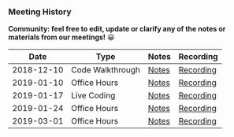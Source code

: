 ### Meeting History

**Community: feel free to edit, update or clarify any of the notes or materials from our meetings!** 😀

| Date       | Type             | Notes                                                                                                     | Recording                                                |
| ---------- | ---------------- | --------------------------------------------------------------------------------------------------------- | -------------------------------------------------------- |
| 2018-12-10 | Code Walkthrough | [Notes](https://github.com/sourcecred/pm/blob/master/meetings/codebuddies-code-walkthrough-2018-12-10.md) | [Recording](https://www.youtube.com/watch?v=pt8KawL24wU) |
| 2019-01-10 | Office Hours     | [Notes](https://github.com/sourcecred/pm/blob/master/meetings/office-hours-2019-01-10.md)                 | [Recording](https://www.youtube.com/watch?v=3NgANZNdSlo) |
| 2019-01-17 | Live Coding      | [Notes](https://github.com/sourcecred/pm/blob/master/meetings/live-coding-pagerankgraph-2019-01-17.md)    | [Recording](https://www.youtube.com/watch?v=xKfIOcN-xnA) |
| 2019-01-24 | Office Hours     | [Notes](https://github.com/sourcecred/pm/blob/master/meetings/office-hours-2019-01-24.md)                 | [Recording](https://www.youtube.com/watch?v=7YuKPBLQeSI) |
| 2019-03-01 | Office Hours     | [Notes](https://github.com/sourcecred/pm/blob/master/meetings/office-hours-2019-03-01.md)                 | [Recording](https://www.youtube.com/watch?v=_FF-_Ej62Y0) |
